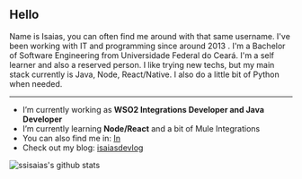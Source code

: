 ## Hello

Name is Isaias, you can often find me around with that same username. I've been working with IT and programming since around 2013 . I'm a Bachelor of Software Engineering from Universidade Federal do Ceará.
I'm a self learner and also a reserved person. I like trying new techs, but my main stack currently is Java, Node, React/Native. I also do a little bit of Python when needed.

---

- I’m currently working as **WSO2 Integrations Developer and Java Developer**
- I’m currently learning **Node/React** and a bit of Mule Integrations
- You can also find me in:
  [In](https://linkedin.com/in/isaias-silva-91500167)
- Check out my blog: [isaiasdevlog](https://isaiasdevlog.com)

![ssisaias's github stats](https://github-readme-stats.vercel.app/api?username=ssisaias&show_icons=true&hide_border=true)
